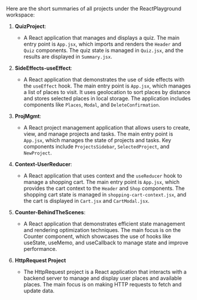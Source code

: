 Here are the short summaries of all projects under the ReactPlayground workspace:

1. **QuizProject**:
   - A React application that manages and displays a quiz. The main entry point is `App.jsx`, which imports and renders the `Header` and `Quiz` components. The quiz state is managed in `Quiz.jsx`, and the results are displayed in `Summary.jsx`.

2. **SideEffects-useEffect**:
   - A React application that demonstrates the use of side effects with the `useEffect` hook. The main entry point is `App.jsx`, which manages a list of places to visit. It uses geolocation to sort places by distance and stores selected places in local storage. The application includes components like `Places`, `Modal`, and `DeleteConfirmation`.

3. **ProjMgmt**:
   - A React project management application that allows users to create, view, and manage projects and tasks. The main entry point is `App.jsx`, which manages the state of projects and tasks. Key components include `ProjectsSidebar`, `SelectedProject`, and `NewProject`.

4. **Context-UserReducer**:
   - A React application that uses context and the `useReducer` hook to manage a shopping cart. The main entry point is `App.jsx`, which provides the cart context to the `Header` and `Shop` components. The shopping cart state is managed in `shopping-cart-context.jsx`, and the cart is displayed in `Cart.jsx` and `CartModal.jsx`.
5. **Counter-BehindTheScenes**:
   - A React application that demonstrates efficient state management and rendering optimization techniques. The main focus is on the Counter component, which showcases the use of hooks like useState, useMemo, and useCallback to manage state and improve performance.
6. **HttpRequest Project**
   - The HttpRequest project is a React application that interacts with a backend server to manage and display user places and available places. The main focus is on making HTTP requests to fetch and update data.
